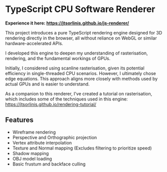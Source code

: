 # TypeScript CPU Software Renderer

**Experience it here: https://jtsorlinis.github.io/js-renderer/**

This project introduces a pure TypeScript rendering engine designed for 3D rendering directly in the browser, all without reliance on WebGL or similar hardware-accelerated APIs.

I developed this engine to deepen my understanding of rasterisation, rendering, and the fundamental workings of GPUs.

Initially, I considered using scanline rasterisation, given its potential efficiency in single-threaded CPU scenarios. However, I ultimately chose edge equations. This approach aligns more closely with methods used by actual GPUs and is easier to understand.

As a companion to this renderer, I've created a tutorial on rasterisation, which includes some of the techniques used in this engine: https://jtsorlinis.github.io/rendering-tutorial/

## Features
- Wireframe rendering
- Perspective and Orthographic projection
- Vertex attribute interpolation
- Texture and Normal mapping (Excludes filtering to prioritize speed)
- Shadow mapping
- OBJ model loading
- Basic frustum and backface culling
